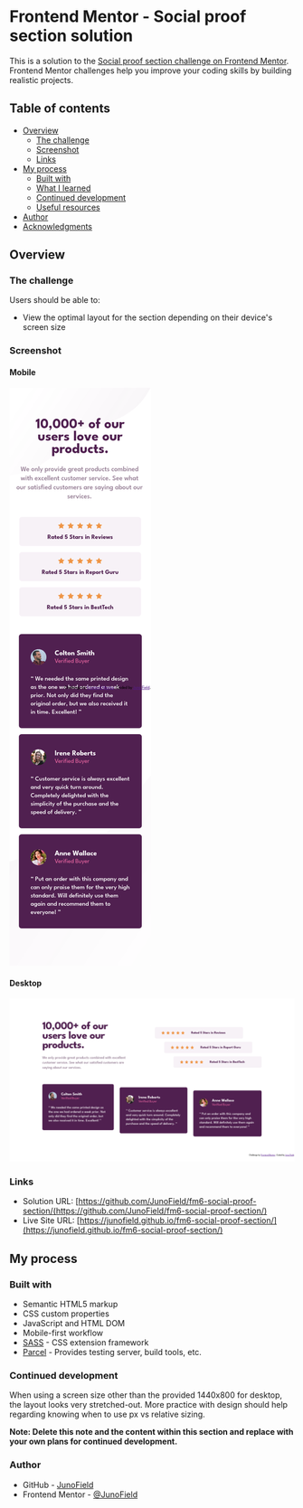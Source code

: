 # Frontend Mentor - Social proof section solution

This is a solution to the [Social proof section challenge on Frontend Mentor](https://www.frontendmentor.io/challenges/social-proof-section-6e0qTv_bA). Frontend Mentor challenges help you improve your coding skills by building realistic projects. 

## Table of contents

- [Overview](#overview)
  - [The challenge](#the-challenge)
  - [Screenshot](#screenshot)
  - [Links](#links)
- [My process](#my-process)
  - [Built with](#built-with)
  - [What I learned](#what-i-learned)
  - [Continued development](#continued-development)
  - [Useful resources](#useful-resources)
- [Author](#author)
- [Acknowledgments](#acknowledgments)

## Overview

### The challenge

Users should be able to:

- View the optimal layout for the section depending on their device's screen size

### Screenshot

#### Mobile
![](./screenshots/mobile.png)

#### Desktop
![](./screenshots/desktop.png)


### Links

- Solution URL: [https://github.com/JunoField/fm6-social-proof-section/(https://github.com/JunoField/fm6-social-proof-section/)
- Live Site URL: [https://junofield.github.io/fm6-social-proof-section/](https://junofield.github.io/fm6-social-proof-section/)

## My process

### Built with

- Semantic HTML5 markup
- CSS custom properties
- JavaScript and HTML DOM
- Mobile-first workflow
- [SASS](https://sass-lang.com/) - CSS extension framework
- [Parcel](https://parceljs.org/) - Provides testing server, build tools, etc.


### Continued development

When using a screen size other than the provided 1440x800 for desktop, the layout looks very stretched-out. More practice with design should help regarding knowing when to use px vs relative sizing.

**Note: Delete this note and the content within this section and replace with your own plans for continued development.**


### Author

- GitHub - [JunoField](https://github.com/JunoField)
- Frontend Mentor - [@JunoField](https://www.frontendmentor.io/profile/JunoField)
